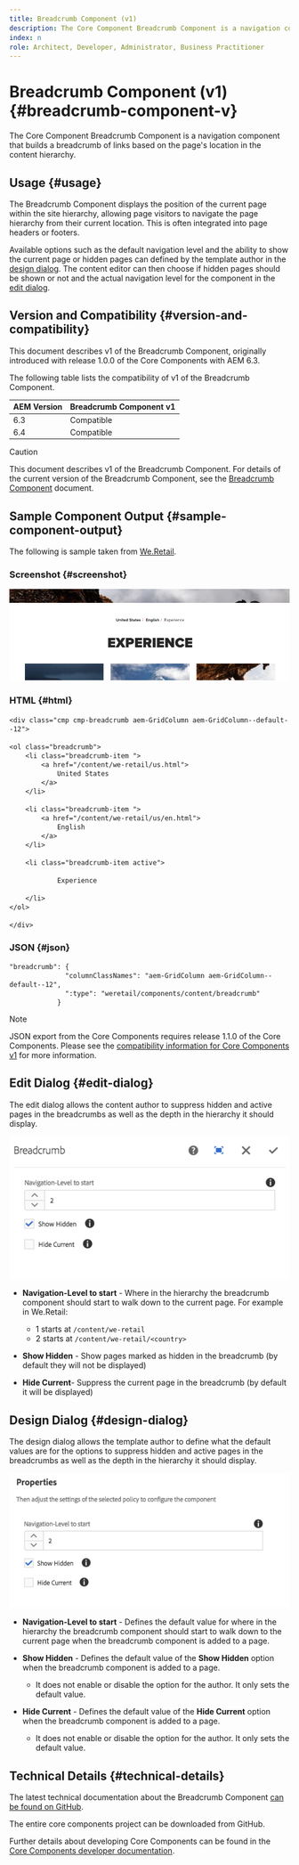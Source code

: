 ```yaml
---
title: Breadcrumb Component (v1)
description: The Core Component Breadcrumb Component is a navigation component that builds a breadcrumb of links based on the page's location in the content hierarchy.
index: n
role: Architect, Developer, Administrator, Business Practitioner
---
```


# Breadcrumb Component (v1) {#breadcrumb-component-v}

The Core Component Breadcrumb Component is a navigation component that builds a breadcrumb of links based on the page's location in the content hierarchy.

## Usage {#usage}

The Breadcrumb Component displays the position of the current page within the site hierarchy, allowing page visitors to navigate the page hierarchy from their current location. This is often integrated into page headers or footers.

Available options such as the default navigation level and the ability to show the current page or hidden pages can defined by the template author in the [design dialog](#design-dialog). The content editor can then choose if hidden pages should be shown or not and the actual navigation level for the component in the [edit dialog](#edit-dialog).

## Version and Compatibility {#version-and-compatibility}

This document describes v1 of the Breadcrumb Component, originally introduced with release 1.0.0 of the Core Components with AEM 6.3.

The following table lists the compatibility of v1 of the Breadcrumb Component.

|AEM Version|Breadcrumb Component v1|
|--- |--- |
|6.3|Compatible|
|6.4|Compatible|

>[!CAUTION]
>
>This document describes v1 of the Breadcrumb Component.
>For details of the current version of the Breadcrumb Component, see the [Breadcrumb Component](/help/components/breadcrumb.md) document.

## Sample Component Output {#sample-component-output}

The following is sample taken from [We.Retail](https://helpx.adobe.com/experience-manager/6-4/sites/developing/using/we-retail.html).

### Screenshot {#screenshot}

![](/help/assets/chlimage_1-33.png) 

### HTML {#html}

```
<div class="cmp cmp-breadcrumb aem-GridColumn aem-GridColumn--default--12">

<ol class="breadcrumb">
    <li class="breadcrumb-item ">
        <a href="/content/we-retail/us.html">
            United States
        </a>
    </li>

    <li class="breadcrumb-item ">
        <a href="/content/we-retail/us/en.html">
            English
        </a>
    </li>

    <li class="breadcrumb-item active">
        
            Experience
        
    </li>
</ol>
 
</div>
```

### JSON {#json}

```
"breadcrumb": {
              "columnClassNames": "aem-GridColumn aem-GridColumn--default--12",
              ":type": "weretail/components/content/breadcrumb"
            }
```

>[!NOTE]
>
>JSON export from the Core Components requires release 1.1.0 of the Core Components. Please see the [compatibility information for Core Components v1](/help/versions.md) for more information.

## Edit Dialog {#edit-dialog}

The edit dialog allows the content author to suppress hidden and active pages in the breadcrumbs as well as the depth in the hierarchy it should display.

![](/help/assets/chlimage_1-34.png)

* **Navigation-Level to start** - Where in the hierarchy the breadcrumb component should start to walk down to the current page. For example in We.Retail:

  * 1 starts at `/content/we-retail`
  * 2 starts at `/content/we-retail/<country>`

* **Show Hidden** - Show pages marked as hidden in the breadcrumb (by default they will not be displayed)
* **Hide Current**- Suppress the current page in the breadcrumb (by default it will be displayed)

## Design Dialog {#design-dialog}

The design dialog allows the template author to define what the default values are for the options to suppress hidden and active pages in the breadcrumbs as well as the depth in the hierarchy it should display.

![](/help/assets/chlimage_1-35.png)

* **Navigation-Level to start** - Defines the default value for where in the hierarchy the breadcrumb component should start to walk down to the current page when the breadcrumb component is added to a page.
* **Show Hidden** - Defines the default value of the **Show Hidden** option when the breadcrumb component is added to a page.

  * It does not enable or disable the option for the author. It only sets the default value.

* **Hide Current** - Defines the default value of the **Hide Current** option when the breadcrumb component is added to a page.

  * It does not enable or disable the option for the author. It only sets the default value.

## Technical Details {#technical-details}

The latest technical documentation about the Breadcrumb Component [can be found on GitHub](https://github.com/adobe/aem-core-wcm-components/tree/master/content/src/content/jcr_root/apps/core/wcm/components/breadcrumb/v1/breadcrumb).

The entire core components project can be downloaded from GitHub.

Further details about developing Core Components can be found in the [Core Components developer documentation](/help/developing/overview.md). 
